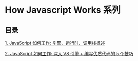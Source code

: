 # How Javascript Works 系列

## 目录

[1. JavaScript 如何工作: 引擎、运行时、调用栈概述](./how-js-works-01.md)

[2. JavaScript 如何工作: 深入 V8 引擎 + 编写优质代码的 5 个技巧](./v8-5tips.md)